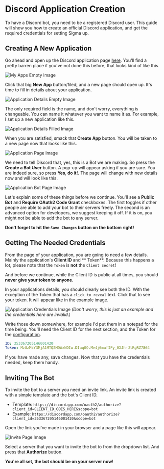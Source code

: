 # Discord Application Creation

To have a Discord bot, you need to be a registered Discord user. This guide will show you how to create an official
Discord application, and get the required credentials for setting Sigma up.

## Creating A New Application

Go ahead and open up the Discord application page
[here](https://discordapp.com/developers/applications/me). You'll find a pretty barren place if you've not done this
before, that looks kind of like this.

![My Apps Empty Image](https://i.imgur.com/htTN9AL.png)

Click that big **New App** button/filed, and a new page should open up. It's time to fill in details about your
application.

![Application Details Empty Image](https://i.imgur.com/6QNP1eb.png)

The only required field is the name, and don't worry, everything is changeable. You can name it whatever you want to
name it as. For example, I set up a new application like this.

![Application Details Filled Image](https://i.imgur.com/f5hJK0U.png)

When you are satisfied, smack that **Create App** button. You will be taken to a new page now that looks like this.

![Application Page Image](https://i.imgur.com/dp2sIig.png)

We need to tell Discord that, yes, this is a Bot we are making. So press the **Create a Bot User** button. A pop-up will
appear asking if you are sure. You are indeed sure, so press **Yes, do it!**. The page will change with new details now
and will look like this.

![Application Bot Page Image](https://i.imgur.com/NAzVJZp.png)

Let's explain some of these things before we continue. You'll see a **Public Bot** and **Require OAuth2 Code Grant**
checkboxes. The first toggles if other people are able to add your bot to their servers freely. The second is an
advanced option for developers, we suggest keeping it off. If it is on, you might not be able to add the bot to any
server.

**Don't forget to hit the `Save Changes` button on the bottom right!**

## Getting The Needed Credentials

From the page of your application, you are going to need a few details. Mainly the application's **Client ID** and **
Token**. Because this happens a lot, please note that the `Token` is **not** the `Client Secret`!

And before we continue, while the Client ID is public at all times, you should **never give your token to anyone**.

In your applications details, you should clearly see both the ID. With the exception of the Token that has
a `click to reveal` text. Click that to see your token. It will appear like in the example image.

![Application Credentials Image](https://i.imgur.com/Ef4IUZg.png)
*(Don't worry, this is just an example and the credentials here are invalid.)*

Write those down somewhere, for example I'd put them in a notepad for the time being. You'll need the Client ID for the
next section, and the Token for the
[configuration](https://sigma.readthedocs.io/en/latest/configuration/core/).

```yml
ID: 353367205146001420
Token: MzUzMzY3MjA1MTQ2MDAxNDIw.DIuq0Q.Me4j6mufIPy_0XJh-JlRgRZ7864
```

If you have made any, save changes. Now that you have the credentials needed, keep them handy.

## Inviting The Bot

To invite the bot to a server you need an invite link. An invite link is created with a simple template and the bot's
Client ID.

* Template: `https://discordapp.com/oauth2/authorize?client_id=CLIENT_ID_GOES_HERE&scope=bot`
* Example: `https://discordapp.com/oauth2/authorize?client_id=353367205146001420&scope=bot`

Open the link you've made in your browser and a page like this will appear.

![Invite Page Image](https://i.imgur.com/3jWMs0h.png)

Select a server that you want to invite the bot to from the dropdown list. And press that **Authorize** button.

**You're all set, the bot should be on your server now!**
